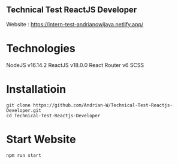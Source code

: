 ## Technical Test ReactJS Developer

Website : https://intern-test-andrianowijaya.netlify.app/

# Technologies
NodeJS v16.14.2
ReactJS v18.0.0
React Router v6
SCSS


# Installatioin
```
git clone https://github.com/Andrian-W/Technical-Test-Reactjs-Developer.git
cd Technical-Test-Reactjs-Developer
```

# Start Website
```
npm run start
```
